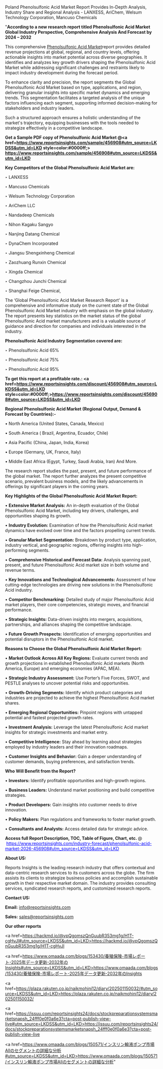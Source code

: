 Poland Phenolsulfonic Acid Market Report Provides In-Depth Analysis, Industry Share and Regional Analysis - LANXESS, AriChem, Welsum Technology Corporation, Mancuso Chemicals

"<strong>According to a new research report titled Phenolsulfonic Acid Market Global Industry Perspective, Comprehensive Analysis And Forecast by 2024 – 2032</strong>

This comprehensive <a href=https://www.reportsinsights.com/sample/456908>Phenolsulfonic Acid Market</a>report provides detailed revenue projections at global, regional, and country levels, offering actionable insights into market potential across diverse geographies. It identifies and analyzes key growth drivers shaping the Phenolsulfonic Acid Market while addressing significant challenges and restraints likely to impact industry development during the forecast period.

To enhance clarity and precision, the report segments the Global Phenolsulfonic Acid Market based on type, applications, and region, delivering granular insights into specific market dynamics and emerging trends. This segmentation facilitates a targeted analysis of the unique factors influencing each segment, supporting informed decision-making for stakeholders and industry leaders.

Such a structured approach ensures a holistic understanding of the market's trajectory, equipping businesses with the tools needed to strategize effectively in a competitive landscape.

<strong>Get a Sample PDF copy of Phenolsulfonic Acid Market </strong><strong>@<a href=https://www.reportsinsights.com/sample/456908#utm_source=LKDSS&utm_id=LKD style=color:#0000ff;> https://www.reportsinsights.com/sample/456908#utm_source=LKDSS&utm_id=LKD</a></strong></font>

<strong>Key Competitors of the Global Phenolsulfonic Acid Market are:</strong>

‣ LANXESS

‣ Mancuso Chemicals

‣ Welsum Technology Corporation

‣ AriChem LLC

‣ Nandadeep Chemicals

‣ Nihon Kagaku Sangyo

‣ Nanjing Datang Chemical

‣ DynaChem Incorporated

‣ Jiangsu Shengxinheng Chemical

‣ Zaozhuang Runxin Chemical

‣ Xingda Chemical

‣ Changzhou Junchi Chemical

‣ Shanghai Feige Chemical,

The ‘Global Phenolsulfonic Acid Market Research Report’ is a comprehensive and informative study on the current state of the Global Phenolsulfonic Acid Market industry with emphasis on the global industry. The report presents key statistics on the market status of the global Phenolsulfonic Acid market manufacturers and is a valuable source of guidance and direction for companies and individuals interested in the industry.

<strong>Phenolsulfonic Acid Industry Segmentation covered are:</strong>

‣ Phenolsulfonic Acid 65%

‣ Phenolsulfonic Acid 75%

‣ Phenolsulfonic Acid 95%

<strong>To get this report at a profitable rate.: <a href=https://www.reportsinsights.com/discount/456908#utm_source=LKDSS&utm_id=LKD style=color:#0000ff;>https://www.reportsinsights.com/discount/456908#utm_source=LKDSS&utm_id=LKD</a></strong></font>

<strong>Regional Phenolsulfonic Acid Market (Regional Output, Demand &amp; Forecast by Countries):-</strong>

• North America (United States, Canada, Mexico)

• South America ( Brazil, Argentina, Ecuador, Chile)

• Asia Pacific (China, Japan, India, Korea)

• Europe (Germany, UK, France, Italy)

• Middle East Africa (Egypt, Turkey, Saudi Arabia, Iran) And More.

The research report studies the past, present, and future performance of the global market. The report further analyzes the present competitive scenario, prevalent business models, and the likely advancements in offerings by significant players in the coming years.

<strong>Key Highlights of the Global Phenolsulfonic Acid Market Report:</strong>

• <strong>Extensive Market Analysis:</strong> An in-depth evaluation of the Global Phenolsulfonic Acid Market, including key drivers, challenges, and opportunities shaping its growth.

• <strong>Industry Evolution:</strong> Examination of how the Phenolsulfonic Acid market dynamics have evolved over time and the factors propelling current trends.

• <strong>Granular Market Segmentation:</strong> Breakdown by product type, application, industry vertical, and geographic regions, offering insights into high-performing segments.

• <strong>Comprehensive Historical and Forecast Data:</strong> Analysis spanning past, present, and future Phenolsulfonic Acid market size in both volume and revenue terms.

• <strong>Key Innovations and Technological Advancements:</strong> Assessment of how cutting-edge technologies are driving new solutions in the Phenolsulfonic Acid industry.

• <strong>Competitor Benchmarking:</strong> Detailed study of major Phenolsulfonic Acid market players, their core competencies, strategic moves, and financial performance.

• <strong>Strategic Insights:</strong> Data-driven insights into mergers, acquisitions, partnerships, and alliances shaping the competitive landscape.

• <strong>Future Growth Prospects:</strong> Identification of emerging opportunities and potential disruptors in the Phenolsulfonic Acid market.

<strong>Reasons to Choose the Global Phenolsulfonic Acid Market Report:</strong>

• <strong>Market Outlook Across All Key Regions:</strong> Evaluate current trends and growth projections in established Phenolsulfonic Acid markets (North America, Europe) and emerging economies (APAC, MEA).

• <strong>Strategic Industry Assessment:</strong> Use Porter’s Five Forces, SWOT, and PESTLE analyses to uncover potential risks and opportunities.

• <strong>Growth-Driving Segments:</strong> Identify which product categories and industries are projected to achieve the highest Phenolsulfonic Acid market shares.

• <strong>Emerging Regional Opportunities:</strong> Pinpoint regions with untapped potential and fastest projected growth rates.

• <strong>Investment Analysis:</strong> Leverage the latest Phenolsulfonic Acid market insights for strategic investments and market entry.

• <strong>Competitive Intelligence:</strong> Stay ahead by learning about strategies employed by industry leaders and their innovation roadmaps.

• <strong>Customer Insights and Behavior:</strong> Gain a deeper understanding of customer demands, buying preferences, and satisfaction trends.

<strong>Who Will Benefit from the Report?</strong>

• <strong>Investors:</strong> Identify profitable opportunities and high-growth regions.

• <strong>Business Leaders:</strong> Understand market positioning and build competitive strategies.

• <strong>Product Developers:</strong> Gain insights into customer needs to drive innovation.

• <strong>Policy Makers:</strong> Plan regulations and frameworks to foster market growth.

• <strong>Consultants and Analysts:</strong> Access detailed data for strategic advice.
</ul>
<strong>Access full Report Description, TOC, Table of Figure, Chart, etc. </strong>@  <a href=https://www.reportsinsights.com/industry-forecast/phenolsulfonic-acid-market-2026-456908#utm_source=LKDSS&utm_id=LKD style=color:#0000ff;>https://www.reportsinsights.com/industry-forecast/phenolsulfonic-acid-market-2026-456908#utm_source=LKDSS&utm_id=LKD</a></font>

<strong><strong>About US</strong>:</strong>

Reports Insights is the leading research industry that offers contextual and data-centric research services to its customers across the globe. The firm assists its clients to strategize business policies and accomplish sustainable growth in their respective market domain. The industry provides consulting services, syndicated research reports, and customized research reports.

<strong>Contact US:</strong>

<p class=""""><b>Email:</b> <a href=mailto:info@reportsinsights.com>info@reportsinsights.com</a></p>
<p class=""""><b>Sales:</b> <a href=mailto:sales@reportsinsights.com>sales@reportsinsights.com</a></p>

<strong>Our other reports</strong>

<a href=https://hackmd.io/@vpQgomszQnGuubR353mg1g/H1T-cgHvJl#utm_source=LKDSS&utm_id=LKD>https://hackmd.io/@vpQgomszQnGuubR353mg1g/H1T-cgHvJl</a>

<a href=https://www.omaada.com/blogs/153430/養殖保険-市場レポート-2025年データ更新-2032年のInsights#utm_source=LKDSS&utm_id=LKD>https://www.omaada.com/blogs/153430/養殖保険-市場レポート-2025年データ更新-2032年のInsights</a>

<a href=https://plaza.rakuten.co.jp/naikmohini12/diary/202501150032/#utm_source=LKDSS&utm_id=LKD>https://plaza.rakuten.co.jp/naikmohini12/diary/202501150032/</a>

<a href=https://issuu.com/reportsinsights24/docs/stockpreparationsystemsmarketsnapsh_24fff0e0f0a6e3?cta=post-publish-view-live#utm_source=LKDSS&utm_id=LKD>https://issuu.com/reportsinsights24/docs/stockpreparationsystemsmarketsnapsh_24fff0e0f0a6e3?cta=post-publish-view-live</a>

<a href=https://www.omaada.com/blogs/150571/インスリン輸液ポンプ市場Allのセグメントの詳細な分析#utm_source=LKDSS&utm_id=LKD>https://www.omaada.com/blogs/150571/インスリン輸液ポンプ市場Allのセグメントの詳細な分析</a>"

